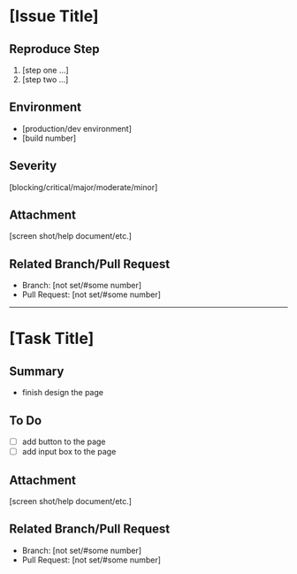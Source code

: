 # [Issue Title]

## Reproduce Step

1. [step one ...]
2. [step two ...]

## Environment

* [production/dev environment]
* [build number]

## Severity

[blocking/critical/major/moderate/minor]

## Attachment

[screen shot/help document/etc.]

## Related Branch/Pull Request

* Branch: [not set/#some number]
* Pull Request: [not set/#some number]

---

# [Task Title]

## Summary

* finish design the page

## To Do

- [ ] add button to the page
- [ ] add input box to the page

## Attachment

[screen shot/help document/etc.]

## Related Branch/Pull Request

* Branch: [not set/#some number]
* Pull Request: [not set/#some number]
